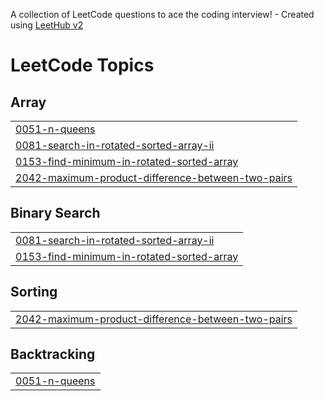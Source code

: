 A collection of LeetCode questions to ace the coding interview! - Created using [LeetHub v2](https://github.com/arunbhardwaj/LeetHub-2.0)
<!---LeetCode Topics Start-->
# LeetCode Topics
## Array
|  |
| ------- |
| [0051-n-queens](https://github.com/Siddh-Arth-G/LeetCode-Questions/tree/master/0051-n-queens) |
| [0081-search-in-rotated-sorted-array-ii](https://github.com/Siddh-Arth-G/LeetCode-Questions/tree/master/0081-search-in-rotated-sorted-array-ii) |
| [0153-find-minimum-in-rotated-sorted-array](https://github.com/Siddh-Arth-G/LeetCode-Questions/tree/master/0153-find-minimum-in-rotated-sorted-array) |
| [2042-maximum-product-difference-between-two-pairs](https://github.com/Siddh-Arth-G/LeetCode-Questions/tree/master/2042-maximum-product-difference-between-two-pairs) |
## Binary Search
|  |
| ------- |
| [0081-search-in-rotated-sorted-array-ii](https://github.com/Siddh-Arth-G/LeetCode-Questions/tree/master/0081-search-in-rotated-sorted-array-ii) |
| [0153-find-minimum-in-rotated-sorted-array](https://github.com/Siddh-Arth-G/LeetCode-Questions/tree/master/0153-find-minimum-in-rotated-sorted-array) |
## Sorting
|  |
| ------- |
| [2042-maximum-product-difference-between-two-pairs](https://github.com/Siddh-Arth-G/LeetCode-Questions/tree/master/2042-maximum-product-difference-between-two-pairs) |
## Backtracking
|  |
| ------- |
| [0051-n-queens](https://github.com/Siddh-Arth-G/LeetCode-Questions/tree/master/0051-n-queens) |
<!---LeetCode Topics End-->